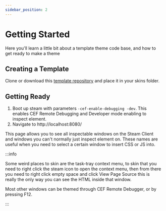 ```yaml
---
sidebar_position: 2
---
```


# Getting Started

Here you'll learn a little bit about a template theme code base, and how to get ready to make a theme

## Creating a Template

Clone or download this [template repository](https://github.com/SteamClientHomebrew/Themes) and place it in your skins folder. 

## Getting Ready 

1. Boot up steam with parameters `-cef-enable-debugging -dev`. This enables CEF Remote Debugging and Developer mode enabling to inspect element.
2. Navigate to http://localhost:8080/

This page allows you to see all inspectable windows on the Steam Client and windows you can't normally just inspect element on. These names are useful when you need to select a certain window to insert CSS or JS into.

:::info

Some weird places to skin are the task-tray context menu, to skin that you need to right click the steam icon to open the context menu, then from there you need to right click empty space and click View Page Source this is really the only way you can see the HTML inside that window.

Most other windows can be themed through CEF Remote Debugger, or by pressing F12.

:::
